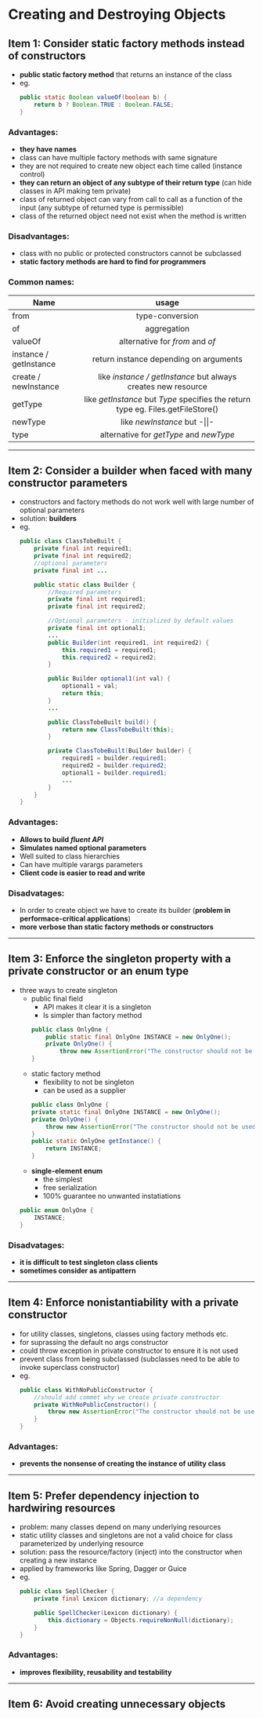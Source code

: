 # Creating and Destroying Objects

## Item 1: Consider static factory methods instead of constructors
- **public static factory method** that returns an instance of the class
- eg.
    ```java
    public static Boolean valueOf(boolean b) {
        return b ? Boolean.TRUE : Boolean.FALSE;
    }
    ```
### Advantages: 

- **they have names**
- class can have multiple factory methods with same signature
- they are not required to create new object each time called (instance control)
- **they can return an object of any subtype of their return type** (can hide classes in API making tem private)
- class of returned object can vary from call to call as a function of the input (any subtype of returned type is permissible)
- class of the returned object need not exist when the method is written 

### Disadvantages:

- class with no public or protected constructors cannot be subclassed
- **static factory methods are hard to find for programmers**

### Common names:

| Name        | usage           |
| ------------- |:-------------:|
| from      | type-conversion |
| of      | aggregation |
| valueOf | alternative for *from* and *of* |
| instance / getInstance | return instance depending on arguments |
| create / newInstance | like *instance / getInstance* but always creates new resource|
| getType | like *getInstance* but *Type* specifies the return type eg. Files.getFileStore() |
| newType | like *newInstance* but -\|\|- |
| type | alternative for *getType* and *newType* |

---

## Item 2: Consider a builder when faced with many constructor parameters
- constructors and factory methods do not work well with large number of optional parameters
- solution: **builders** 
- eg.
    ```java
    public class ClassTobeBuilt {
        private final int required1;
        private final int required2;
        //optional parameters
        private final int ...

        public static class Builder {
            //Required parameters
            private final int required1;
            private final int required2;

            //Optional parameters - initialized by default values
            private final int optional1;
            ...
            public Builder(int required1, int required2) {
                this.required1 = required1;
                this.required2 = required2;
            }

            public Builder optional1(int val) {
                optional1 = val;
                return this;
            }
            ...

            public ClassTobeBuilt build() {
                return new ClassTobeBuilt(this);
            }

            private ClassTobeBuilt(Builder builder) {
                required1 = builder.required1;
                required2 = builder.required2;
                optional1 = builder.required1;
                ...
            }
        }
    }
    ```
### Advantages:
- **Allows to build *fluent API***
- **Simulates named optional parameters**
- Well suited to class hierarchies
- Can have multiple varargs parameters
- **Client code is easier to read and write**

### Disadvatages:
- In order to create object we have to create its builder (**problem in performace-critical applications**)
- **more verbose than static factory methods or constructors**

---

## Item 3: Enforce the singleton property with a private constructor or an enum type
- three ways to create singleton
  - public final field
    - API makes it clear it is a singleton
    - Is simpler than factory method
    ```java
    public class OnlyOne {
        public static final OnlyOne INSTANCE = new OnlyOne();
        private OnlyOne() {
            throw new AssertionError("The constructor should not be used");
    }
    ```
  - static factory method
    - flexibility to not be singleton
    - can be used as a supplier
    ```java
    public class OnlyOne {
    private static final OnlyOne INSTANCE = new OnlyOne();
    private OnlyOne() {
        throw new AssertionError("The constructor should not be used");
    }
    public static OnlyOne getInstance() {
        return INSTANCE;
    }
    ```
  - **single-element enum**
    - the simplest
    - free serialization
    - 100% guarantee no unwanted instatiations
  ```java
  public enum OnlyOne {
      INSTANCE;
  }
  ```
### Disadvatages:
- **it is difficult to test singleton class clients**
- **sometimes consider as antipattern**

---

## Item 4: Enforce nonistantiability with a private constructor
- for utility classes, singletons, classes using factory methods etc.
- for suprassing the default no args constructor
- could throw exception in private constructor to ensure it is not used
- prevent class from being subclassed (subclasses need to be able to invoke superclass constructor)
- eg.
  ```java
  public class WithNoPublicConstructor {
      //should add commet why we create private constructor
      private WithNoPublicConstructor() {
          throw new AssertionError("The constructor should not be used");
      }
  }
  ```
### Advantages:
- **prevents the nonsense of creating the instance of utility class**

---

## Item 5: Prefer dependency injection to hardwiring resources
- problem: many classes depend on many underlying resources
- static utility classes and singletons are not a valid  choice for class parameterized by underlying resource
- solution: pass the resource/factory (inject) into the constructor when creating a new instance
- applied by frameworks like Spring, Dagger or Guice
- eg.
  ```java
  public class SepllChecker {
      private final Lexicon dictionary; //a dependency

      public SpellChecker(Lexicon dictionary) {
          this.dictionary = Objects.requireNonNull(dictionary);
      }
  }
  ```

### Advantages:
- **improves flexibility, reusability and testability**

---

## Item 6: Avoid creating unnecessary objects
